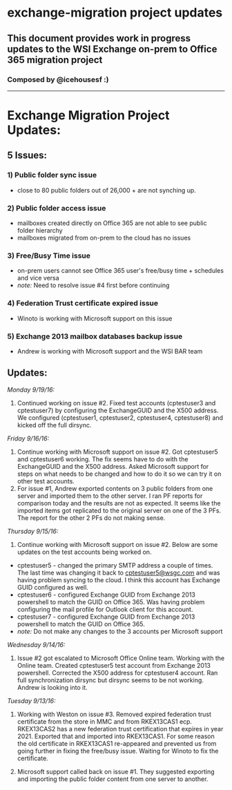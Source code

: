 # exchange-migration project updates
## This document provides work in progress updates to the WSI Exchange on-prem to Office 365 migration project
### Composed by @icehousesf :) 

---

# Exchange Migration Project Updates:

## 5 Issues:

### 1) Public folder sync issue

  * close to 80 public folders out of 26,000 + are not synching up.

### 2) Public folder access issue

  * mailboxes created directly on Office 365 are not able to see public folder hierarchy
  * mailboxes migrated from on-prem to the cloud has no issues

### 3) Free/Busy Time issue

  * on-prem users cannot see Office 365 user's free/busy time + schedules and vice versa
  * *note:* Need to resolve issue #4 first before continuing

### 4) Federation Trust certificate expired issue

  * Winoto is working with Microsoft support on this issue

### 5) Exchange 2013 mailbox databases backup issue

  * Andrew is working with Microsoft support and the WSI BAR team

## Updates:

*Monday 9/19/16:*

1. Continued working on issue #2. Fixed test accounts (cptestuser3 and cptestuser7) by configuring the ExchangeGUID and the X500 address. We configured (cptestuser1, cptestuser2, cptestuser4, cptestuser8) and kicked off the full dirsync.

*Friday 9/16/16:*

1. Continue working with Microsoft support on issue #2. Got cptestuser5 and cptestuser6 working. The fix seems have to do with the ExchangeGUID and the X500 address. Asked Microsoft support for steps on what needs to be changed and how to do it so we can try it on other test accounts.
2. For issue #1, Andrew exported contents on 3 public folders from one server and imported them to the other server. I ran PF reports for comparison today and the results are not as expected. It seems like the imported items got replicated to the original server on one of the 3 PFs.  The report for the other 2 PFs do not making sense.

*Thursday 9/15/16:*

1. Continue working with Microsoft support on issue #2. Below are some updates on the test accounts being worked on.
  * cptestuser5 - changed the primary SMTP address a couple of times.  The last time was changing it back to cptestuser5@wsgc.com and was having problem syncing to the cloud. I think this account has Exchange GUID configured as well.
  * cptestuser6 - configured Exchange GUID from Exchange 2013 powershell to match the GUID on Office 365. Was having problem configuring the mail profile for Outlook client for this account.
  * cptestuser7 - configured Exchange GUID from Exchange 2013 powershell to match the GUID on Office 365. 
  * *note:* Do not make any changes to the 3 accounts per Microsoft support

*Wednesday 9/14/16:*

1. Issue #2 got escalated to Microsoft Office Online team. Working with the Online team. Created cptestuser5 test account from Exchange 2013 powershell. Corrected the X500 address for cptestuser4 account. Ran full synchronization dirsync but dirsync seems to be not working. Andrew is looking into it.

*Tuesday 9/13/16:*

1. Working with Weston on issue #3. Removed expired federation trust certificate from the store in MMC and from RKEX13CAS1 ecp. RKEX13CAS2 has a new federation trust certification that expires in year 2021. Exported that and imported into RKEX13CAS1. For some reason the old certificate in RKEX13CAS1 re-appeared and prevented us from going further in fixing the free/busy issue.  Waiting for Winoto to fix the certificate.

2. Microsoft support called back on issue #1. They suggested exporting and importing the public folder content from one server to another.
